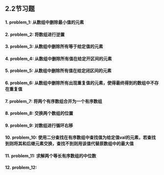 ## 2.2节习题

#### 1. problem_1: 从数组中删除最小值的元素
#### 2. problem_2: 将数组进行逆置
#### 3. problem_3: 从数组中删除所有等于给定值的元素
#### 4. problem_4: 从数组中删除所有值在给定开区间的元素
#### 5. problem_5: 从数组中删除所有值在给定闭区间的元素
#### 6. problem_6: 从数组中删除所有出现重复值的元素，使得最终得到的数组中不存在重复值
#### 7. problem_7: 将两个有序数组合并为一个有序数组
#### 8. problem_8: 交换两个数组的位置
#### 9. problem_9: 对数组进行循环右移
#### 10. problem_10: 使用二分查找在有序数组中查找值为给定值val的元素，若查找到则将其和后继元素交换，查找不到则用该值代替原数组中的最大值
#### 11. problem_11: 求解两个等长有序数组的中位数
#### 12. problem_12:  


